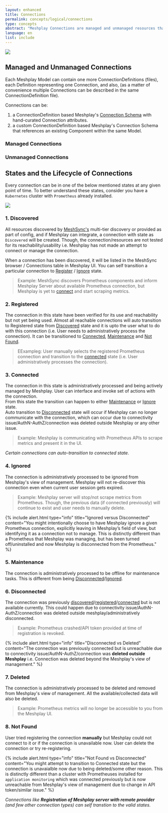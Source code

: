 ```yaml
---
layout: enhanced
title: Connections
permalink: concepts/logical/connections
type: concepts
abstract: "Meshplay Connections are managed and unmanaged resources that either through discovery or manual entry are managed a state machine and used within one or more Environments."
language: en
list: include
---
```


![]({{site.baseurl}}/assets/img/architecture/meshplay-server-registration-with-remote-providers.svg)

## Managed and Unmanaged Connections
Each Meshplay Model can contain one more ConnectionDefinitions (files), each Definition representing one Connection, and also, (as a matter of convenience multiple Connections can be described in the same ConnectionDefinition file).

Connections can be:

1) a ConnectionDefinition based Meshplay's [Connection Schema](https://github.com/khulnasoft/schemas/blob/master/openapi/schemas/connections.yml) with hand-curated Connection attributes. 
2) a custom ConnectionDefinition based Meshplay's Connection Schema that references an existing Component within the same Model.

### Managed Connections

### Unmanaged Connections

<!-- Add about managed and unmanaged connections, state diff b/w maanged and munamanaged -->
## States and the Lifecycle of Connections

Every connection can be in one of the below mentioned states at any given point of time. To better understand these states, consider you have a `Kubernetes` cluster with `Prometheus` already installed.

![]({{site.baseurl}}/assets/img/lifecycle-management/states-for-kubernetes-cluster-connections.svg)

### 1. Discovered

All resources discovered by [MeshSync's](meshsync.md) multi-tier discovery or provided as part of config, and if Meshplay can integrate, a connection with state as `Discovered` will be created. Though, the connection/resources are not tested for its reachability/usability i.e. Meshplay has not made an attempt to connect or manage the connection.

When a connection has been discovered, it will be listed in the MeshSync browser / Connections table in Meshplay UI. You can self transition a particular connection to [Register](#2-registered) / [Ignore](#4-ignored) state.

> Example: MeshSync discovers Prometheus components and inform Meshplay Server about available Prometheus connection, but Meshplay is yet to [connect](#3-connected) and start scraping metrics.

### 2. Registered

The connection in this state have been verified for its use and reachability but not yet being used. Almost all reachable connections will auto transition to Registered state from [Discovered](#1-discovered) state and it is upto the user what to do with this connection (i.e. User needs to administratively process the connection). It can be transitioned to [Connected](#3-connected), [Maintenance](#5-maintenance) and [Not Found](#8-not-found).

> EExampleg: User manually selects the registered Prometheus connection and transition to the [connected](#3-connected) state (i.e. User administratively processes the connection).

### 3. Connected

The connection in this state is administratively processed and being actively managed by Meshplay. User can interface and invoke set of actions with the connection.</br>
From this state the transition can happen to either [Maintenance](#5-maintenance) or [Ignore](#4-ignored) state. </br> Auto transition to [Disconnected](#6-disconnected) state will occur if Meshplay can no longer communicate with the connection, which can occur due to connectivity issue/AuthN-AuthZ/connection was deleted outside Meshplay or any other issue.

> Example: Meshplay is communicating with Prometheus APIs to scrape metrics and present it in the UI.

_Certain connections can auto-transition to connected state._

### 4. Ignored

The connection is administratively processed to be ignored from Meshplay's view of management. Meshplay will not re-discover this connection even when current user session gets expired.

> Example: Meshplay server will stop/not scrape metrics from Prometheus. Though, the previous data (if connected previously) will continue to exist and user needs to manually delete.

{% include alert.html type="info" title="Ignored versus Disconnected" content="You might intentionally choose to have Meshplay ignore a given Prometheus connection, explicitly leaving in Meshplay’s field of view, but identifying it as a connection not to manage. This is distinctly different than a Prometheus that Meshplay was managing, but has been turned off/uninstalled and now Meshplay is disconnected from the Prometheus." %}

### 5. Maintenance

The connection is administratively processed to be offline for maintenance tasks. This is different from being [Disconnected](#6-disconnected)/[Ignored](#4-ignored).

### 6. Disconnected

The connection was previously [discovered](#1-discovered)/[registered](#2-registered)/[connected](#3-connected) but is not available currently. This could happen due to connectivity issue/AuthN-AuthZ/connection was deleted outside meshplay/administratively disconnected.

> Example: Prometheus crashed/API token provided at time of registration is revoked.

{% include alert.html type="info" title="Disconnected vs Deleted" content="The connection was previously connected but is unreachable due to connectivity issue/AuthN-AuthZ/connection was **deleted outside Meshplay** i.e. Connection was deleted beyond the Meshplay's view of management." %}

### 7. Deleted

The connection is administratively processed to be deleted and removed from Meshplay's view of management. All the available/collected data will also be deleted.

> Example: Prometheus metrics will no longer be accessible to you from the Meshplay UI.

### 8. Not Found

User tried registering the connection **manually** but Meshplay could not connect to it or if the connection is unavailable now. User can delete the connection or try re-registering.

{% include alert.html type="info" title="Not Found vs Disconnected" content="You might attempt to transition to Connected state but the connection is unavaialble now due to being deleted/some other reason. This is distinctly different than a cluster with Prometheuses installed for `application monitoring` which was connected previously but is now unreachable from Meshplay's view of management due to change in API token/similar issue." %}

_Connections like **Registration of Meshplay server with remote provider** (and few other connection types) can self transtion to the valid states._
